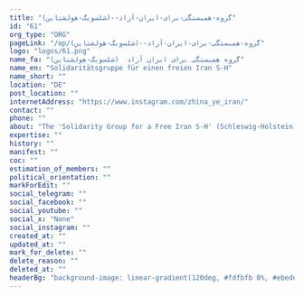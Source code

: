 ```yaml
---
title: "گروه-همبستگی-برای-ایران-آزاد--(شلسویگ-هولشتاین)"
id: "61"
org_type: "ORG"
pageLink: "/op/گروه-همبستگی-برای-ایران-آزاد--(شلسویگ-هولشتاین)"
logo: "logos/61.png"
name_fa: "گروه همبستگی برای ایران آزاد  (شلسویگ-هولشتاین)"
name_en: "Solidaritätsgruppe für einen freien Iran S-H"
name_short: ""
location: "DE"
post_location: ""
internetAddress: "https://www.instagram.com/zhina_ye_iran/"
contact: ""
phone: ""
about: "The 'Solidarity Group for a Free Iran S-H' (Schleswig-Holstein) is an organization dedicated to advocating for human rights and freedom in Iran. They actively support the Iranian people's struggle for democracy and against the oppressive regime."
expertise: ""
history: ""
manifest: ""
coc: ""
estimation_of_members: ""
political_orientation: ""
markForEdit: ""
social_telegram: ""
social_facebook: ""
social_youtube: ""
social_x: "None"
social_instagram: ""
created_at: ""
updated_at: ""
mark_for_delete: ""
delete_reason: ""
deleted_at: ""
headerBg: "background-image: linear-gradient(120deg, #fdfbfb 0%, #ebedee 100%);"
---
```


